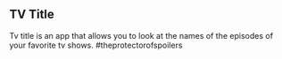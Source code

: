 ## TV Title

Tv title is an app that allows you to look at the names of the episodes of your favorite tv shows. #theprotectorofspoilers

